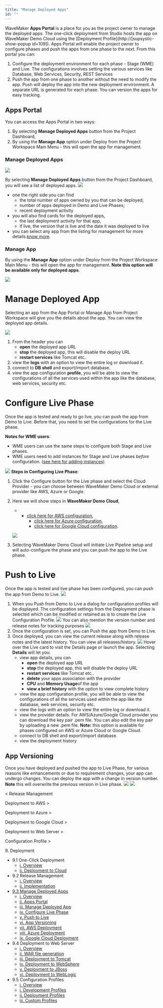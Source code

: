 ```yaml
---
title: "Manage Deployed Apps"
id: ""
---
```


WaveMaker **Apps Portal** is a place for you as the project owner to manage the deployed apps. The one-click deployment from Studio hosts the app on WaveMaker Demo Cloud using the [Deployment Profile](http://[supsystic-show-popup id=109]). Apps Portal will enable the project owner to configure phases and push the apps from one phase to the next. From this portal you can:

1. Configure the deployment environment for each phase - Stage (WME) and Live. The configurations involves setting the various services like Database, Web Services, Security, REST Services
2. Push the app from one phase to another without the need to modify the app. Push will deploy the app into the new deployment environment. A separate URL is generated for each phase. You can version the apps for easy tracking.

## Apps Portal

You can access the Apps Portal in two ways:

1. By selecting **Manage Deployed Apps** button from the Project Dashboard,
2. By using the **Manage App** option under Deploy from the Project Workspace Main Menu - this will open the app for management.

### Manage Deployed Apps

[![](../../assets/ap_opt1.png)](../../assets/ap_opt1.png)

By selecting **Manage Deployed Apps** button from the Project Dashboard, you will see a list of deployed apps. [![](../../assets/apps_portal.png)](../../assets/apps_portal.png)

- one the right side you can find
    - the total number of apps owned by you that can be deployed;
    - number of apps deployed in Demo and Live Phases;
    - recent deployment activity
- you will also find cards for the deployed apps,
    - the last deployment activity for that app,
    - if live, the version that is live and the date it was deployed to live
- you can select any app from the listing for management for more details.[know more](#manage-deployed-app).

### Manage App

By using the **Manage App** option under Deploy from the Project Workspace Main Menu - this will open the app for management. **Note this option will be available only for deployed apps**.

[![](../../assets/ap_opt2.png)](../../assets/ap_opt2.png)

# Manage Deployed App

Selecting an app from the App Portal or Manage App from Project Workspace will give you the details about the app. You can view the deployed app details.

[![](../../assets/MA_deploy_details.png)](../../assets/MA_deploy_details.png)

1. From the header you can
    - **open** the deployed app URL
    - **stop** the deployed app, this will disable the deploy URL
    - **restart services** like Tomcat etc..
2. view the **logs** with an option to view the entire log or download it.
3. connect to **DB shell** and export/import database.
4. view the app configuration **profile**, you will be able to view the configurations of all the services used within the app like the database, web services, security etc.

# Configure Live Phase

Once the app is tested and ready to go live, you can push the app from Demo to Live. Before that, you need to set the configurations for the Live phase.

**Notes for WME users**:

- WME users can use the same steps to configure both Stage and Live phases.
- WME users need to add instances for Stage and Live phases _before_ configuration. ([see here for adding instances)](/learn/installation/wme-setup-guide-adding-capacity/)

[![](../../assets/ptl_noconfigure-1.png)](../../assets/ptl_noconfigure-1.png) **Steps in Configuring Live Phase**:

1. Click the Configure button for the Live phase and select the Cloud Provider - you can choose between WaveMaker Demo Cloud or external provider like AWS, Azure or Google.
2. Here we will show steps in **WaveMaker Demo Cloud**,
    
    - - [click here for AWS configuration](/learn/app-development/deployment/deployment-to-aws/),
        - [click here for Azure configuration](/learn/app-development/deployment/deployment-to-azure/),
        - [click here for Google Cloud configuration](/learn/app-development/deployment/deployment-google-cloud/).
    
    [![](../../assets/manage_apps_live.png)](../../assets/manage_apps_live.png)
3. Selecting WaveMaker Demo Cloud will initiate Live Pipeline setup and will auto-configure the phase and you can push the app to the Live phase.

# Push to Live

Once the app is tested and live phase has been configured, you can push the app from Demo to Live. [![](../../assets/MA_push_cloud.png)](../../assets/MA_push_cloud.png)

1. When you Push from Demo to Live a dialog for configuration profiles will be displayed. The configuration settings from the Deployment phase is selected which can be modified or retained as is to create the Live Configuration Profile. [![](../../assets/ptl_configure.png)](../../assets/ptl_configure.png) You can also mention the version number and release notes for tracking purposes [![](../../assets/ptl_version.png)](../../assets/ptl_version.png)
2. Once the configuration is set, you can Push the app from Demo to Live.
3. Once deployed, you can view the current release along with release notes and the latest history. You can view all releases/history. [![](../../assets/ptl_cloud_done.png)](../../assets/ptl_cloud_done.png) Hover over the Live card to visit the Details page or launch the app. Selecting **Details** will let you:
    - view app details, you can
        - **open** the deployed app URL
        - **stop** the deployed app, this will disable the deploy URL
        - **restart services** like Tomcat etc..
        - **delete** your apps association with the provider
        - **CPU** and **Memory Usage**of the app
        - **view a brief history** with the option to view complete history
    - view the app configuration profile, you will be able to view the configurations of all the services used within the app like the database, web services, security etc.
    - view the logs with an option to view the entire log or download it.
    - view the provider details. For AWS/Azure/Google Cloud provider you can download the key pair .pem file. You can also edit the key pair by uploading a new .pem file. **Note:** this option is available for phases configured on AWS or Azure Cloud or Google Cloud.
    - connect to DB shell and export/import database.
    - view the deployment history

## App Versioning

Once you have deployed and pushed the app to Live Phase, for various reasons like enhancements or due to requirement changes, your app can undergo changes. You can deploy the app with a change in version number. **Note** this will overwrite the previous version in Live phase. [![](../../assets/apver_update.png)](../../assets/apver_update.png) [![](../../assets/apver_portal.png)](../../assets/apver_portal.png)

< Release Management

Deployment to AWS >

Deployment to Azure >

Deployment to Google Cloud >

Deployment to Web Server >

Configuration Profile >

9\. Deployment

- 9.1 One-Click Deployment
    - [i. Overview](/learn/app-development/deployment/one-click-deployment/)
    - [ii. Deployment to Cloud](/learn/app-development/deployment/one-click-deployment/#cloud-deployment)
- 9.2 Release Management
    - [i. Overview](/learn/app-development/deployment/release-management/)
    - [ii. Implementation](/learn/app-development/deployment/release-management/#working)
- [9.3 Manage Deployed Apps](#)
    - [i. Overview](#)
    - [ii. Apps Portal](#apps-portal)
    - [iii. Manage Deployed App](#manage-deployed-app)
    - [iv. Configure Live Phase](#configure-live)
    - [v. Push to Live](#push-to-live)
    - [vi. App Versioning](#versioning)
    - [vii. AWS Deployment](/learn/app-development/deployment/deployment-to-aws/)
    - [viii. Azure Deployment](/learn/app-development/deployment/deployment-to-azure/)
    - [ix. Google Cloud Deployment](/learn/app-development/deployment/deployment-google-cloud/)
- 9.4 Deployment to Web Server
    - [i. Overview](/learn/app-development/deployment/deployment-web-server/#)
    - [ii. WAR file generation](/learn/app-development/deployment/deployment-web-server/#war-file-generation)
    - [iii. Deployment to Tomcat](/learn/how-tos/wavemaker-application-deployment-tomcat/)
    - [iv. Deployment to WebSphere](/learn/how-tos/wavemaker-application-deployment-websphere-liberty-profile/)
    - [v. Deployment to JBoss](/learn/how-tos/wavemaker-application-deployment-jboss/)
    - [vi. Deployment to WebLogic](/learn/how-tos/wavemaker-application-deployment-weblogic-application-server/)
- 9.5 Configuration Profiles
    - [i. Overview](/learn/app-development/deployment/configuration-profiles/)
    - [i. Development Profiles](/learn/app-development/deployment/configuration-profiles/#dev-profile)
    - [ii. Deployment Profiles](/learn/app-development/deployment/configuration-profiles/#deploy-profile)
    - [iii. Custom Profiles](/learn/app-development/deployment/configuration-profiles/#custom-profile)
